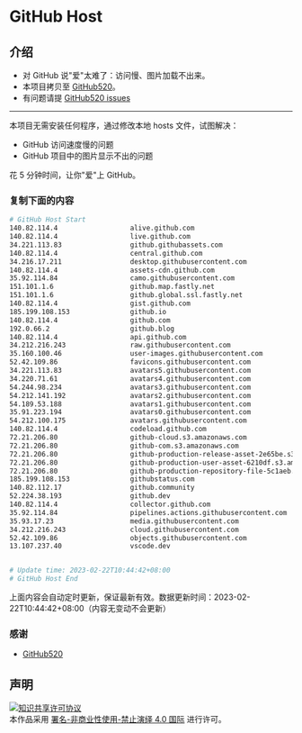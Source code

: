 # GitHub Host
## 介绍
- 对 GitHub 说"爱"太难了：访问慢、图片加载不出来。
- 本项目拷贝至 [GitHub520](https://github.com/521xueweihan/GitHub520)。
- 有问题请提 [GitHub520 issues](https://github.com/521xueweihan/GitHub520/issues/new)

---

本项目无需安装任何程序，通过修改本地 hosts 文件，试图解决：
- GitHub 访问速度慢的问题
- GitHub 项目中的图片显示不出的问题

花 5 分钟时间，让你"爱"上 GitHub。

### 复制下面的内容
```bash
# GitHub Host Start
140.82.114.4                  alive.github.com
140.82.114.4                  live.github.com
34.221.113.83                 github.githubassets.com
140.82.114.4                  central.github.com
34.216.17.211                 desktop.githubusercontent.com
140.82.114.4                  assets-cdn.github.com
35.92.114.84                  camo.githubusercontent.com
151.101.1.6                   github.map.fastly.net
151.101.1.6                   github.global.ssl.fastly.net
140.82.114.4                  gist.github.com
185.199.108.153               github.io
140.82.114.4                  github.com
192.0.66.2                    github.blog
140.82.114.4                  api.github.com
34.212.216.243                raw.githubusercontent.com
35.160.100.46                 user-images.githubusercontent.com
52.42.109.86                  favicons.githubusercontent.com
34.221.113.83                 avatars5.githubusercontent.com
34.220.71.61                  avatars4.githubusercontent.com
54.244.98.234                 avatars3.githubusercontent.com
54.212.141.192                avatars2.githubusercontent.com
54.189.53.188                 avatars1.githubusercontent.com
35.91.223.194                 avatars0.githubusercontent.com
54.212.100.175                avatars.githubusercontent.com
140.82.114.4                  codeload.github.com
72.21.206.80                  github-cloud.s3.amazonaws.com
72.21.206.80                  github-com.s3.amazonaws.com
72.21.206.80                  github-production-release-asset-2e65be.s3.amazonaws.com
72.21.206.80                  github-production-user-asset-6210df.s3.amazonaws.com
72.21.206.80                  github-production-repository-file-5c1aeb.s3.amazonaws.com
185.199.108.153               githubstatus.com
140.82.112.17                 github.community
52.224.38.193                 github.dev
140.82.114.4                  collector.github.com
35.92.114.84                  pipelines.actions.githubusercontent.com
35.93.17.23                   media.githubusercontent.com
34.212.216.243                cloud.githubusercontent.com
52.42.109.86                  objects.githubusercontent.com
13.107.237.40                 vscode.dev


# Update time: 2023-02-22T10:44:42+08:00
# GitHub Host End

```
上面内容会自动定时更新，保证最新有效。数据更新时间：2023-02-22T10:44:42+08:00（内容无变动不会更新）

### 感谢

- [GitHub520](https://github.com/521xueweihan/GitHub520)

## 声明
<a rel="license" href="https://creativecommons.org/licenses/by-nc-nd/4.0/deed.zh"><img alt="知识共享许可协议" style="border-width: 0" src="https://licensebuttons.net/l/by-nc-nd/4.0/88x31.png"></a><br>本作品采用 <a rel="license" href="https://creativecommons.org/licenses/by-nc-nd/4.0/deed.zh">署名-非商业性使用-禁止演绎 4.0 国际</a> 进行许可。